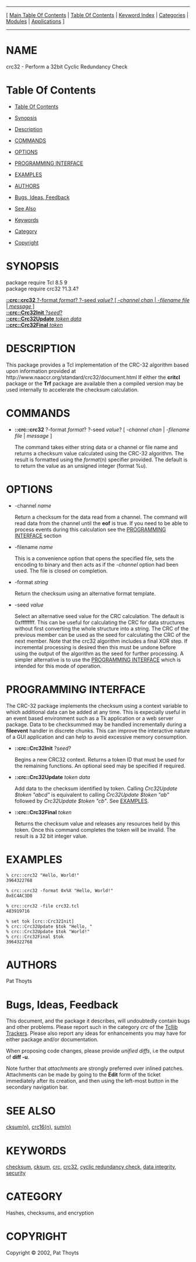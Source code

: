 
[//000000001]: # (crc32 \- Cyclic Redundancy Checks)
[//000000002]: # (Generated from file 'crc32\.man' by tcllib/doctools with format 'markdown')
[//000000003]: # (Copyright &copy; 2002, Pat Thoyts)
[//000000004]: # (crc32\(n\) 1\.3\.4 tcllib "Cyclic Redundancy Checks")

<hr> [ <a href="../../../../toc.md">Main Table Of Contents</a> &#124; <a
href="../../../toc.md">Table Of Contents</a> &#124; <a
href="../../../../index.md">Keyword Index</a> &#124; <a
href="../../../../toc0.md">Categories</a> &#124; <a
href="../../../../toc1.md">Modules</a> &#124; <a
href="../../../../toc2.md">Applications</a> ] <hr>

# NAME

crc32 \- Perform a 32bit Cyclic Redundancy Check

# <a name='toc'></a>Table Of Contents

  - [Table Of Contents](#toc)

  - [Synopsis](#synopsis)

  - [Description](#section1)

  - [COMMANDS](#section2)

  - [OPTIONS](#section3)

  - [PROGRAMMING INTERFACE](#section4)

  - [EXAMPLES](#section5)

  - [AUTHORS](#section6)

  - [Bugs, Ideas, Feedback](#section7)

  - [See Also](#seealso)

  - [Keywords](#keywords)

  - [Category](#category)

  - [Copyright](#copyright)

# <a name='synopsis'></a>SYNOPSIS

package require Tcl 8\.5 9  
package require crc32 ?1\.3\.4?  

[__::crc::crc32__ ?\-format *format*? ?\-seed *value*? \[ *\-channel chan* &#124; *\-filename file* &#124; *message* \]](#1)  
[__::crc::Crc32Init__ ?*seed*?](#2)  
[__::crc::Crc32Update__ *token* *data*](#3)  
[__::crc::Crc32Final__ *token*](#4)  

# <a name='description'></a>DESCRIPTION

This package provides a Tcl implementation of the CRC\-32 algorithm based upon
information provided at http://www\.naaccr\.org/standard/crc32/document\.html If
either the __critcl__ package or the __Trf__ package are available then
a compiled version may be used internally to accelerate the checksum
calculation\.

# <a name='section2'></a>COMMANDS

  - <a name='1'></a>__::crc::crc32__ ?\-format *format*? ?\-seed *value*? \[ *\-channel chan* &#124; *\-filename file* &#124; *message* \]

    The command takes either string data or a channel or file name and returns a
    checksum value calculated using the CRC\-32 algorithm\. The result is
    formatted using the *format*\(n\) specifier provided\. The default is to
    return the value as an unsigned integer \(format %u\)\.

# <a name='section3'></a>OPTIONS

  - \-channel *name*

    Return a checksum for the data read from a channel\. The command will read
    data from the channel until the __eof__ is true\. If you need to be able
    to process events during this calculation see the [PROGRAMMING
    INTERFACE](#section4) section

  - \-filename *name*

    This is a convenience option that opens the specified file, sets the
    encoding to binary and then acts as if the *\-channel* option had been
    used\. The file is closed on completion\.

  - \-format *string*

    Return the checksum using an alternative format template\.

  - \-seed *value*

    Select an alternative seed value for the CRC calculation\. The default is
    0xffffffff\. This can be useful for calculating the CRC for data structures
    without first converting the whole structure into a string\. The CRC of the
    previous member can be used as the seed for calculating the CRC of the next
    member\. Note that the crc32 algorithm includes a final XOR step\. If
    incremental processing is desired then this must be undone before using the
    output of the algorithm as the seed for further processing\. A simpler
    alternative is to use the [PROGRAMMING INTERFACE](#section4) which is
    intended for this mode of operation\.

# <a name='section4'></a>PROGRAMMING INTERFACE

The CRC\-32 package implements the checksum using a context variable to which
additional data can be added at any time\. This is expecially useful in an event
based environment such as a Tk application or a web server package\. Data to be
checksummed may be handled incrementally during a __fileevent__ handler in
discrete chunks\. This can improve the interactive nature of a GUI application
and can help to avoid excessive memory consumption\.

  - <a name='2'></a>__::crc::Crc32Init__ ?*seed*?

    Begins a new CRC32 context\. Returns a token ID that must be used for the
    remaining functions\. An optional seed may be specified if required\.

  - <a name='3'></a>__::crc::Crc32Update__ *token* *data*

    Add data to the checksum identified by token\. Calling *Crc32Update $token
    "abcd"* is equivalent to calling *Crc32Update $token "ab"* followed by
    *Crc32Update $token "cb"*\. See [EXAMPLES](#section5)\.

  - <a name='4'></a>__::crc::Crc32Final__ *token*

    Returns the checksum value and releases any resources held by this token\.
    Once this command completes the token will be invalid\. The result is a 32
    bit integer value\.

# <a name='section5'></a>EXAMPLES

    % crc::crc32 "Hello, World!"
    3964322768

    % crc::crc32 -format 0x%X "Hello, World!"
    0xEC4AC3D0

    % crc::crc32 -file crc32.tcl
    483919716

    % set tok [crc::Crc32Init]
    % crc::Crc32Update $tok "Hello, "
    % crc::Crc32Update $tok "World!"
    % crc::Crc32Final $tok
    3964322768

# <a name='section6'></a>AUTHORS

Pat Thoyts

# <a name='section7'></a>Bugs, Ideas, Feedback

This document, and the package it describes, will undoubtedly contain bugs and
other problems\. Please report such in the category *crc* of the [Tcllib
Trackers](http://core\.tcl\.tk/tcllib/reportlist)\. Please also report any ideas
for enhancements you may have for either package and/or documentation\.

When proposing code changes, please provide *unified diffs*, i\.e the output of
__diff \-u__\.

Note further that *attachments* are strongly preferred over inlined patches\.
Attachments can be made by going to the __Edit__ form of the ticket
immediately after its creation, and then using the left\-most button in the
secondary navigation bar\.

# <a name='seealso'></a>SEE ALSO

[cksum\(n\)](cksum\.md), [crc16\(n\)](crc16\.md), [sum\(n\)](sum\.md)

# <a name='keywords'></a>KEYWORDS

[checksum](\.\./\.\./\.\./\.\./index\.md\#checksum),
[cksum](\.\./\.\./\.\./\.\./index\.md\#cksum), [crc](\.\./\.\./\.\./\.\./index\.md\#crc),
[crc32](\.\./\.\./\.\./\.\./index\.md\#crc32), [cyclic redundancy
check](\.\./\.\./\.\./\.\./index\.md\#cyclic\_redundancy\_check), [data
integrity](\.\./\.\./\.\./\.\./index\.md\#data\_integrity),
[security](\.\./\.\./\.\./\.\./index\.md\#security)

# <a name='category'></a>CATEGORY

Hashes, checksums, and encryption

# <a name='copyright'></a>COPYRIGHT

Copyright &copy; 2002, Pat Thoyts

